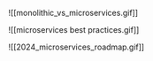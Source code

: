 ![[monolithic_vs_microservices.gif]]

![[microservices best practices.gif]]

![[2024_microservices_roadmap.gif]]

